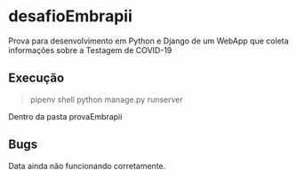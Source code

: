# desafioEmbrapii

Prova para desenvolvimento em Python e Django de um WebApp que coleta informações sobre a Testagem de COVID-19

## Execução

> pipenv shell
> python manage.py runserver

Dentro da pasta provaEmbrapii

## Bugs

Data ainda não funcionando corretamente.
